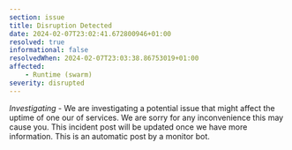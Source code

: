 ```yaml
---
section: issue
title: Disruption Detected
date: 2024-02-07T23:02:41.672800946+01:00
resolved: true
informational: false
resolvedWhen: 2024-02-07T23:03:38.86753019+01:00
affected:
    - Runtime (swarm)
severity: disrupted
---
```

*Investigating* - We are investigating a potential issue that might affect the uptime of one our of services. We are sorry for any inconvenience this may cause you. This incident post will be updated once we have more information.
This is an automatic post by a monitor bot.
